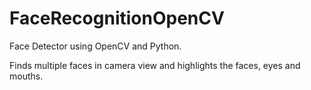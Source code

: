 # FaceRecognitionOpenCV
Face Detector using OpenCV and Python.

Finds multiple faces in camera view and highlights the faces, eyes and mouths.
